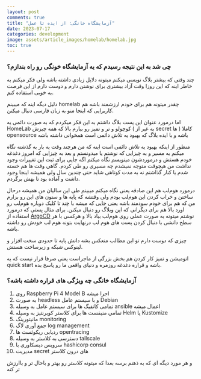 ```yaml
---
layout: post
comments: true
title: "آزمایشگاه خانگی: از ایده تا عمل"
date: 2023-07-17
categories: development
image: assets/article_images/homelab/homelab.jpg
toc: true
---
```



### چی شد به این نتیجه رسیدم که یه آزمایشگاه خونگی رو راه بندازم؟
چند وقتی که بیشتر بلاگ نویسی میکنم 
میتونه دلایل زیادی داشته باشه ولی فکر میکنم به خاطر اینه که این روزا وقت آزاد بیشتری برای نوشتن دارم و دوست دارم از این فرصت به خوبی استفاده کنم. 

دلیل دیگه اینه که میبینم homelab چقدر میتونه هم برای خودم ارزشمند باشه هم کاربرایی که اینجا منو به زبان فارسی دنبال میکنن. 


اما درمورد عنوان این پست بلاگ 
داشتم به این فکر میکردم که به صورت دائمی یه HomeLab کوچولو و تر و تمیز رو بیارم بالا که همه چیزش ( به غیر از secret ها ) کاملا opensource باشه و با ایده بلاگ که بهبود یه تلاش دائمی است همخوانی داشته باشه 

منظور از اینکه بهبود یه تلاش دائمی است اینه که من هرچند وقت یه بار به گذشته نگاه میکنم به مسیر و به چیزایی که نوشتم یا میدونستم و بعد به چیزایی که امروز دغدغه خودم هستش و درموردشون مینویسم نگاه میکنم اگه جایی برای ثبت این تغییرات وجود نداشت من هیچوقت متوجه نمیشدم چه مسیری رو طی کردم. 
گاهی وقت ها هم خسته شدم یا کنار گذاشتم 
نه به مدت کوتاهی شاید حتی چندین سال ولی همیشه اینجا وجود داشت و آماده بود تا بهش برگردم. 

درمورد هوم‌لب هم این صادقه یعنی نگاه میکنم میبینم طی این سالیان من همیشه درحال ساختن و خراب کردن این هوم‌لب بودم ولی وقتشه که پایه ها و ستون های این رو بزارم من که هم برای خودم سودمند باشه یعنی جایی که میشه با چند تا کلیک دوباره هوم‌لب رو اورد بالا هم برای دیگرانی که این وبلاگ رو دنبال میکنن. 
برای مثال پستی که درمورد استفاده از [ArgoCD](/kubernetes-ensoulment-argocd) نوشتم میتونه به صورت عملی روی هوم‌لب بیاد بالا و هرکسی با هر سطح دانشی با دنبال کردن پست های هوم لب درنهایت بتونه هوم لب خودش رو داشته باشه. 

چیزی که دوست دارم تو این مطالب منعکس بشه دانش پایه تا حدودی سخت افزار و لینوکس شبکه و زیرساخت هستش.

اتومیشن و تمیز کار کردن هم بخش بزرگی از ماجراست 
یعنی صرفا قرار نیست که یه quick start باشه و قراره دغدغه روزمره و دنیای واقعی ما رو پاسخ بده. 

### آزمایشگاه خانگی چه ویژگی های قراره داشته باشه؟ 

1. روی Raspberry Pi 4 Model B اجرا میشه
1. به صورت headless و با سیستم عامل Debian 
1. تمامی کانفیگ ها برای سیستم عامل به وسیله ansible اعمال میشه 
1. تمامی منیفست ها برای کلاستر کوبرنتیز به وسیله Helm یا Kustomize 
1. مانیتورینگ monitoring 
1. جمع آوری لاگ log management 
1. ردیابی ریکوئست ها opentracing 
1. دسترسی به کلاستر به وسیله tailscale
1. سرویس دیسکاوری با hashicorp consul 
1. مدیریت secret های درون کلاستر 

و هر مورد دیگه ای که به ذهنم برسه بعدا که میتونه کلاستر رو بهتر و باحال تر و باارزش تر کنه 

